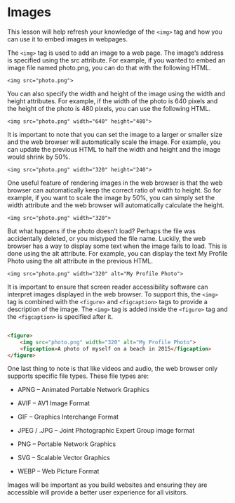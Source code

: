 # Images

This lesson will help refresh your knowledge of the `<img>` tag and how you can use it to embed images in webpages.

The `<img>` tag is used to add an image to a web page. The image’s address is specified using the src attribute. For
example, if you wanted to embed an image file named photo.png, you can do that with the following HTML.

`<img src="photo.png">`

You can also specify the width and height of the image using the width and height attributes. For example, if the width
of the photo is 640 pixels and the height of the photo is 480 pixels, you can use the following HTML.

`<img src="photo.png" width="640" height="480">`

It is important to note that you can set the image to a larger or smaller size and the web browser will automatically
scale the image. For example, you can update the previous HTML to half the width and height and the image would shrink
by 50%.

`<img src="photo.png" width="320" height="240">`

One useful feature of rendering images in the web browser is that the web browser can automatically keep the correct
ratio of width to height. So for example, if you want to scale the image by 50%, you can simply set the width attribute
and the web browser will automatically calculate the height.

`<img src="photo.png" width="320">`

But what happens if the photo doesn’t load? Perhaps the file was accidentally deleted, or you mistyped the file name.
Luckily, the web browser has a way to display some text when the image fails to load. This is done using the alt
attribute. For example, you can display the text My Profile Photo using the alt attribute in the previous HTML.

`<img src="photo.png" width="320" alt="My Profile Photo">`

It is important to ensure that screen reader accessibility software can interpret images displayed in the web browser.
To support this, the `<img>` tag is combined with the `<figure>` and `<figcaption>` tags to provide a description of the
image. The `<img>` tag is added inside the `<figure>` tag and the `<figcaption>` is specified after it.

```html

<figure>
    <img src="photo.png" width="320" alt="My Profile Photo">
    <figcaption>A photo of myself on a beach in 2015</figcaption>
</figure>
```

One last thing to note is that like videos and audio, the web browser only supports specific file types. These file
types are:

* APNG – Animated Portable Network Graphics 

* AVIF – AV1 Image Format 

* GIF – Graphics Interchange Format 

* JPEG / .JPG – Joint Photographic Expert Group image format 

* PNG – Portable Network Graphics 

* SVG – Scalable Vector Graphics 

* WEBP – Web Picture Format 

Images will be important as you build websites and ensuring they are accessible will provide a better user experience
for all visitors. 